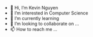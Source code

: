 - 👋 Hi, I’m Kevin Nguyen
- 👀 I’m interested in Computer Science 
- 🌱 I’m currently learning 
- 💞️ I’m looking to collaborate on ...
- 📫 How to reach me ...

<!---
knguyen132/knguyen132 is a ✨ special ✨ repository because its `README.md` (this file) appears on your GitHub profile.
You can click the Preview link to take a look at your changes.
--->
